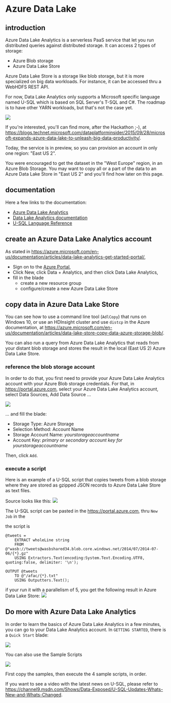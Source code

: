 # Azure Data Lake

## introduction

Azure Data Lake Analytics is a serverless PaaS service that let you run distributed queries against distributed storage. 
It can access 2 types of storage:
- Azure Blob storage
- Azure Data Lake Store

Azure Data Lake Store is a storage like blob storage, but it is more specialized on big data workloads. 
For instance, it can be accessed thru a WebHDFS REST API.   

For now, Data Lake Analytics only supports a Microsoft specific language named U-SQL which is based on SQL Server's T-SQL and C#. 
The roadmap is to have other YARN workloads, but that's not the case yet.

![](AzureDataLake/0.png)

If you're interested, you'll can find more, after the Hackathon ;-), at <https://blogs.technet.microsoft.com/dataplatforminsider/2015/09/28/microsoft-expands-azure-data-lake-to-unleash-big-data-productivity/>.

Today, the service is in preview, so you can provision an account in only one region: "East US 2".

You were encouraged to get the dataset in the "West Europe" region, in an Azure Blob Storage. You may want to copy all or a part of the data to an Azure Data Lake Store in "East US 2" and you'll find how later on this page.  

## documentation

Here a few links to the documentation:

- [Azure Data Lake Analytics](https://azure.microsoft.com/en-us/services/data-lake-analytics/)
- [Data Lake Analytics documentation](https://azure.microsoft.com/en-us/documentation/services/data-lake-analytics/)
- [U-SQL Language Reference](https://msdn.microsoft.com/en-us/library/azure/mt591959.aspx)


## create an Azure Data Lake Analytics account

As stated in <https://azure.microsoft.com/en-us/documentation/articles/data-lake-analytics-get-started-portal/>, 

- Sign on to the [Azure Portal](https://portal.azure.com),
- Click New, click Data + Analytics, and then click Data Lake Analytics,
- fill in the blade
    - create a new resource group
    - configure/create a new Azure Data Lake Store

## copy data in Azure Data Lake Store

You can see how to use a command line tool (`AdlCopy`) that runs on Windows 10, or use an HDInsight cluster and use `distcp` in the Azure documentation, at
<https://azure.microsoft.com/en-us/documentation/articles/data-lake-store-copy-data-azure-storage-blob/>.

You can also run a query from Azure Data Lake Analytics that reads from your distant blob storage and stores the result in the local (East US 2) Azure Data Lake Store. 

### reference the blob storage account

In order to do that, you first need to provide your Azure Data Lake Analytics account with your Azure Blob storage credentials. 
For that, in <https://portal.azure.com>, select your Azure Data Lake Analytics account, select Data Sources, Add Data Source ... 

![](AzureDataLake/3.png)

... and fill the blade: 
- Storage Type: Azure Storage
- Selection Method: Account Name
- Storage Account Name: *yourstorageaccountname*
- Account Key: *primary or secondary account key for yourstorageaccountname*

Then, click `Add`.

### execute a script

Here is an example of a U-SQL script that copies tweets from a blob storage where they are stored as gzipped JSON records to Azure Data Lake Store as text files. 

Source looks like this: 
![](AzureDataLake/1.png)

The U-SQL script can be pasted in the <https://portal.azure.com>, thru `New Job` in the   

the script is

```
@tweets = 
    EXTRACT wholeLine string
    FROM @"wasb://tweets@wasbshared34.blob.core.windows.net/2014/07/2014-07-06/{*}.gz"
    USING Extractors.Text(encoding:System.Text.Encoding.UTF8, quoting:false, delimiter: '\n');

OUTPUT @tweets
    TO @"/afac/{*}.txt"
    USING Outputters.Text();
```

if your run it with a parallelism of 5, you get the following result in Azure Data Lake Store: 
![](AzureDataLake/2.png)

## Do more with Azure Data Lake Analytics

In order to learn the basics of Azure Data Lake Analytics in a few minutes, you can go to your Data Lake Analytics account. 
In `GETTING STARTED`, there is a `Quick Start` blade: 

![](AzureDataLake/4.png)

You can also use the Sample Scripts

![](AzureDataLake/5.png)

First copy the samples, then execute the 4 sample scripts, in order.

If you want to see a video with the latest news on U-SQL, please refer to <https://channel9.msdn.com/Shows/Data-Exposed/U-SQL-Updates-Whats-New-and-Whats-Changed>.
